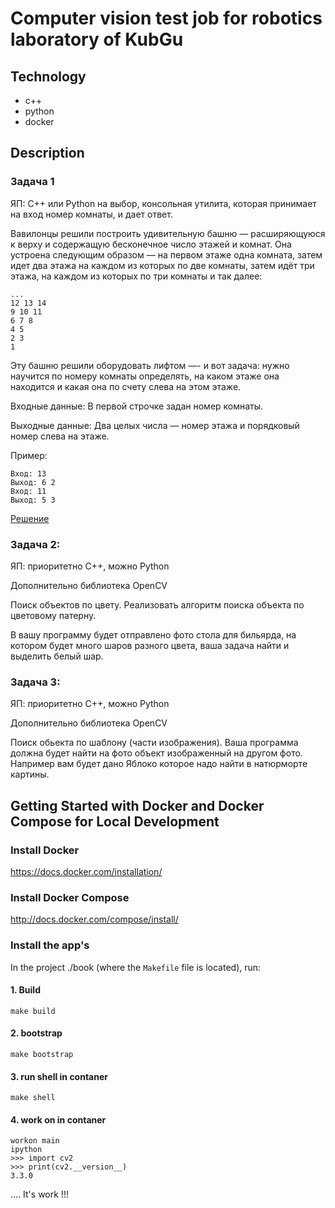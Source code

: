 Computer vision test job for robotics laboratory of KubGu
========================================

Technology
----------------
- c++
- python
- docker


Description
----------------

### Задача 1

ЯП: С++ или Python на выбор, консольная утилита, которая принимает на вход номер комнаты, и дает ответ. 

Вавилонцы решили построить удивительную башню — расширяющуюся к верху и содержащую бесконечное число этажей и комнат. Она устроена следующим образом — на первом этаже одна комната, затем идет два этажа на каждом из которых по две комнаты, затем идёт три этажа, на каждом из которых по три комнаты и так далее:

```
...
12 13 14
9 10 11
6 7 8
4 5
2 3
1
```

Эту башню решили оборудовать лифтом —- и вот задача: нужно научится по номеру комнаты определять, на каком этаже она находится и какая она по счету слева на этом этаже.

Входные данные: В первой строчке задан номер комнаты.

Выходные данные: Два целых числа — номер этажа и порядковый номер слева на этаже.

Пример:

```
Вход: 13
Выход: 6 2
Вход: 11
Выход: 5 3
```

[Решение](https://github.com/elston/KubGu-TestJob/blob/master/image/main/src/tz1/app.py)

### Задача 2:

ЯП: приоритетно С++, можно Python

Дополнительно библиотека OpenCV

Поиск объектов по цвету. Реализовать алгоритм поиска объекта по цветовому патерну. 

В вашу программу будет отправлено фото стола для бильярда, на котором будет много шаров разного цвета, ваша задача найти и выделить белый шар. 

### Задача 3: 

ЯП: приоритетно С++, можно Python 

Дополнительно библиотека OpenCV

Поиск обьекта по шаблону (части изображения). Ваша программа должна будет найти на фото объект изображенный на другом фото. Например вам будет дано Яблоко которое надо найти в натюрморте картины.


Getting Started with Docker and Docker Compose for Local Development
--------------------------------------------------------------------

### Install Docker

https://docs.docker.com/installation/

### Install Docker Compose

http://docs.docker.com/compose/install/

### Install the app's

In the project ./book (where the `Makefile` file is located), run:

#### 1. Build

```
make build
```

#### 2. bootstrap

```
make bootstrap
```

#### 3. run shell in contaner

```
make shell
```

#### 4. work on in contaner


```
workon main
ipython
>>> import cv2
>>> print(cv2.__version__)
3.3.0

```

.... It's work !!!